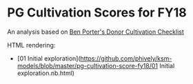 # PG Cultivation Scores for FY18

An analysis based on [Ben Porter's Donor Cultivation Checklist](https://www.case.org/currents/x74757)

HTML rendering:

  * [01 Initial exploration](https://github.com/phively/ksm-models/blob/master/pg-cultivation-score-fy18/01 Initial exploration.nb.html)
